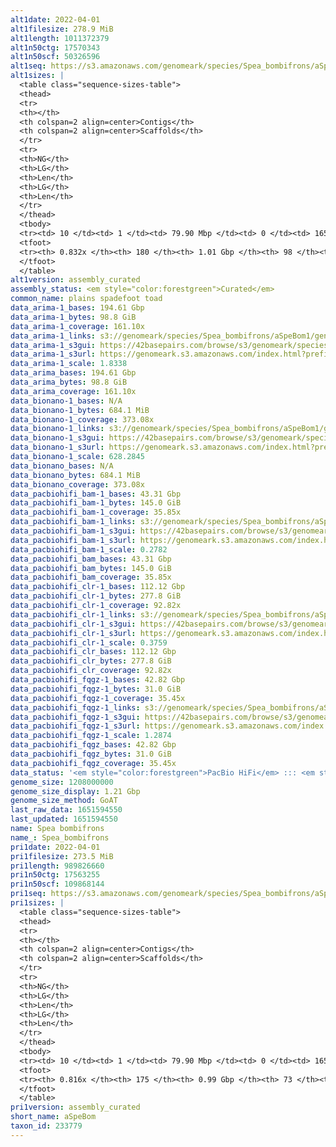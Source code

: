 ```yaml
---
alt1date: 2022-04-01
alt1filesize: 278.9 MiB
alt1length: 1011372379
alt1n50ctg: 17570343
alt1n50scf: 50326596
alt1seq: https://s3.amazonaws.com/genomeark/species/Spea_bombifrons/aSpeBom1/assembly_curated/aSpeBom1.alt.cur.20220401.fasta.gz
alt1sizes: |
  <table class="sequence-sizes-table">
  <thead>
  <tr>
  <th></th>
  <th colspan=2 align=center>Contigs</th>
  <th colspan=2 align=center>Scaffolds</th>
  </tr>
  <tr>
  <th>NG</th>
  <th>LG</th>
  <th>Len</th>
  <th>LG</th>
  <th>Len</th>
  </tr>
  </thead>
  <tbody>
  <tr><td> 10 </td><td> 1 </td><td> 79.90 Mbp </td><td> 0 </td><td> 165.48 Mbp </td></tr>  <tr><td> 20 </td><td> 3 </td><td> 53.27 Mbp </td><td> 1 </td><td> 132.52 Mbp </td></tr>  <tr><td> 30 </td><td> 5 </td><td> 45.05 Mbp </td><td> 2 </td><td> 112.72 Mbp </td></tr>  <tr><td> 40 </td><td> 9 </td><td> 21.17 Mbp </td><td> 3 </td><td> 109.39 Mbp </td></tr>  <tr style="background-color:#cccccc;"><td> 50 </td><td> 15 </td><td> 17.57 Mbp </td><td> 5 </td><td> 50.33 Mbp </td></tr>  <tr><td> 60 </td><td> 24 </td><td> 9.88 Mbp </td><td> 7 </td><td> 39.45 Mbp </td></tr>  <tr><td> 70 </td><td> 39 </td><td> 5.63 Mbp </td><td> 11 </td><td> 25.66 Mbp </td></tr>  <tr><td> 80 </td><td> 74 </td><td> 1.74 Mbp </td><td> 20 </td><td> 6.53 Mbp </td></tr>  <tr><td> 90 </td><td> 0 </td><td>  </td><td> 0 </td><td>  </td></tr>  <tr><td> 100 </td><td> 0 </td><td>  </td><td> 0 </td><td>  </td></tr>  </tbody>
  <tfoot>
  <tr><th> 0.832x </th><th> 180 </th><th> 1.01 Gbp </th><th> 98 </th><th> 1.01 Gbp </th></tr>
  </tfoot>
  </table>
alt1version: assembly_curated
assembly_status: <em style="color:forestgreen">Curated</em>
common_name: plains spadefoot toad
data_arima-1_bases: 194.61 Gbp
data_arima-1_bytes: 98.8 GiB
data_arima-1_coverage: 161.10x
data_arima-1_links: s3://genomeark/species/Spea_bombifrons/aSpeBom1/genomic_data/arima/<br>
data_arima-1_s3gui: https://42basepairs.com/browse/s3/genomeark/species/Spea_bombifrons/aSpeBom1/genomic_data/arima/
data_arima-1_s3url: https://genomeark.s3.amazonaws.com/index.html?prefix=species/Spea_bombifrons/aSpeBom1/genomic_data/arima/
data_arima-1_scale: 1.8338
data_arima_bases: 194.61 Gbp
data_arima_bytes: 98.8 GiB
data_arima_coverage: 161.10x
data_bionano-1_bases: N/A
data_bionano-1_bytes: 684.1 MiB
data_bionano-1_coverage: 373.08x
data_bionano-1_links: s3://genomeark/species/Spea_bombifrons/aSpeBom1/genomic_data/bionano/<br>
data_bionano-1_s3gui: https://42basepairs.com/browse/s3/genomeark/species/Spea_bombifrons/aSpeBom1/genomic_data/bionano/
data_bionano-1_s3url: https://genomeark.s3.amazonaws.com/index.html?prefix=species/Spea_bombifrons/aSpeBom1/genomic_data/bionano/
data_bionano-1_scale: 628.2845
data_bionano_bases: N/A
data_bionano_bytes: 684.1 MiB
data_bionano_coverage: 373.08x
data_pacbiohifi_bam-1_bases: 43.31 Gbp
data_pacbiohifi_bam-1_bytes: 145.0 GiB
data_pacbiohifi_bam-1_coverage: 35.85x
data_pacbiohifi_bam-1_links: s3://genomeark/species/Spea_bombifrons/aSpeBom1/genomic_data/pacbio_hifi/<br>
data_pacbiohifi_bam-1_s3gui: https://42basepairs.com/browse/s3/genomeark/species/Spea_bombifrons/aSpeBom1/genomic_data/pacbio_hifi/
data_pacbiohifi_bam-1_s3url: https://genomeark.s3.amazonaws.com/index.html?prefix=species/Spea_bombifrons/aSpeBom1/genomic_data/pacbio_hifi/
data_pacbiohifi_bam-1_scale: 0.2782
data_pacbiohifi_bam_bases: 43.31 Gbp
data_pacbiohifi_bam_bytes: 145.0 GiB
data_pacbiohifi_bam_coverage: 35.85x
data_pacbiohifi_clr-1_bases: 112.12 Gbp
data_pacbiohifi_clr-1_bytes: 277.8 GiB
data_pacbiohifi_clr-1_coverage: 92.82x
data_pacbiohifi_clr-1_links: s3://genomeark/species/Spea_bombifrons/aSpeBom1/genomic_data/pacbio_hifi/<br>
data_pacbiohifi_clr-1_s3gui: https://42basepairs.com/browse/s3/genomeark/species/Spea_bombifrons/aSpeBom1/genomic_data/pacbio_hifi/
data_pacbiohifi_clr-1_s3url: https://genomeark.s3.amazonaws.com/index.html?prefix=species/Spea_bombifrons/aSpeBom1/genomic_data/pacbio_hifi/
data_pacbiohifi_clr-1_scale: 0.3759
data_pacbiohifi_clr_bases: 112.12 Gbp
data_pacbiohifi_clr_bytes: 277.8 GiB
data_pacbiohifi_clr_coverage: 92.82x
data_pacbiohifi_fqgz-1_bases: 42.82 Gbp
data_pacbiohifi_fqgz-1_bytes: 31.0 GiB
data_pacbiohifi_fqgz-1_coverage: 35.45x
data_pacbiohifi_fqgz-1_links: s3://genomeark/species/Spea_bombifrons/aSpeBom1/genomic_data/pacbio_hifi/<br>
data_pacbiohifi_fqgz-1_s3gui: https://42basepairs.com/browse/s3/genomeark/species/Spea_bombifrons/aSpeBom1/genomic_data/pacbio_hifi/
data_pacbiohifi_fqgz-1_s3url: https://genomeark.s3.amazonaws.com/index.html?prefix=species/Spea_bombifrons/aSpeBom1/genomic_data/pacbio_hifi/
data_pacbiohifi_fqgz-1_scale: 1.2874
data_pacbiohifi_fqgz_bases: 42.82 Gbp
data_pacbiohifi_fqgz_bytes: 31.0 GiB
data_pacbiohifi_fqgz_coverage: 35.45x
data_status: '<em style="color:forestgreen">PacBio HiFi</em> ::: <em style="color:forestgreen">Arima</em>'
genome_size: 1208000000
genome_size_display: 1.21 Gbp
genome_size_method: GoAT
last_raw_data: 1651594550
last_updated: 1651594550
name: Spea bombifrons
name_: Spea_bombifrons
pri1date: 2022-04-01
pri1filesize: 273.5 MiB
pri1length: 989826660
pri1n50ctg: 17563255
pri1n50scf: 109868144
pri1seq: https://s3.amazonaws.com/genomeark/species/Spea_bombifrons/aSpeBom1/assembly_curated/aSpeBom1.pri.cur.20220401.fasta.gz
pri1sizes: |
  <table class="sequence-sizes-table">
  <thead>
  <tr>
  <th></th>
  <th colspan=2 align=center>Contigs</th>
  <th colspan=2 align=center>Scaffolds</th>
  </tr>
  <tr>
  <th>NG</th>
  <th>LG</th>
  <th>Len</th>
  <th>LG</th>
  <th>Len</th>
  </tr>
  </thead>
  <tbody>
  <tr><td> 10 </td><td> 1 </td><td> 79.90 Mbp </td><td> 0 </td><td> 165.48 Mbp </td></tr>  <tr><td> 20 </td><td> 3 </td><td> 53.27 Mbp </td><td> 1 </td><td> 143.22 Mbp </td></tr>  <tr><td> 30 </td><td> 5 </td><td> 45.05 Mbp </td><td> 2 </td><td> 123.69 Mbp </td></tr>  <tr><td> 40 </td><td> 9 </td><td> 21.17 Mbp </td><td> 3 </td><td> 114.15 Mbp </td></tr>  <tr style="background-color:#cccccc;"><td> 50 </td><td> 15 </td><td style="background-color:#88ff88;"> 17.56 Mbp </td><td> 4 </td><td style="background-color:#88ff88;"> 109.87 Mbp </td></tr>  <tr><td> 60 </td><td> 24 </td><td> 9.88 Mbp </td><td> 6 </td><td> 47.42 Mbp </td></tr>  <tr><td> 70 </td><td> 39 </td><td> 5.61 Mbp </td><td> 9 </td><td> 41.78 Mbp </td></tr>  <tr><td> 80 </td><td> 83 </td><td> 1.18 Mbp </td><td> 12 </td><td> 29.27 Mbp </td></tr>  <tr><td> 90 </td><td> 0 </td><td>  </td><td> 0 </td><td>  </td></tr>  <tr><td> 100 </td><td> 0 </td><td>  </td><td> 0 </td><td>  </td></tr>  </tbody>
  <tfoot>
  <tr><th> 0.816x </th><th> 175 </th><th> 0.99 Gbp </th><th> 73 </th><th> 0.99 Gbp </th></tr>
  </tfoot>
  </table>
pri1version: assembly_curated
short_name: aSpeBom
taxon_id: 233779
---
```

